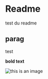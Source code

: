 # Readme

test du readme
## parag 
test 

**bold text**

![this is an image](https://myoctocat.com/assets/images/base-octocat.svg)